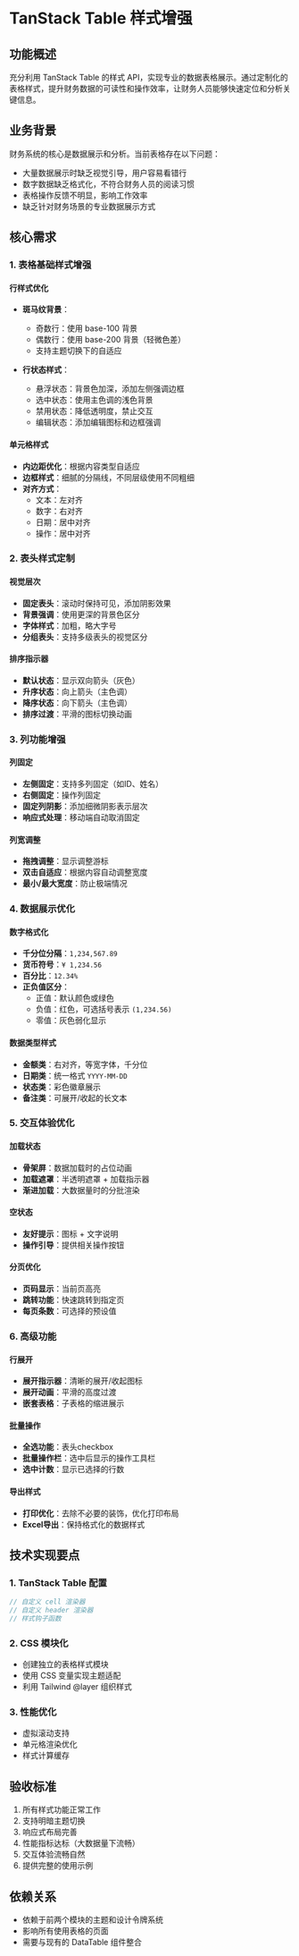 # TanStack Table 样式增强

## 功能概述
充分利用 TanStack Table 的样式 API，实现专业的数据表格展示。通过定制化的表格样式，提升财务数据的可读性和操作效率，让财务人员能够快速定位和分析关键信息。

## 业务背景
财务系统的核心是数据展示和分析。当前表格存在以下问题：
- 大量数据展示时缺乏视觉引导，用户容易看错行
- 数字数据缺乏格式化，不符合财务人员的阅读习惯
- 表格操作反馈不明显，影响工作效率
- 缺乏针对财务场景的专业数据展示方式

## 核心需求

### 1. 表格基础样式增强

#### 行样式优化
- **斑马纹背景**：
  - 奇数行：使用 base-100 背景
  - 偶数行：使用 base-200 背景（轻微色差）
  - 支持主题切换下的自适应
  
- **行状态样式**：
  - 悬浮状态：背景色加深，添加左侧强调边框
  - 选中状态：使用主色调的浅色背景
  - 禁用状态：降低透明度，禁止交互
  - 编辑状态：添加编辑图标和边框强调

#### 单元格样式
- **内边距优化**：根据内容类型自适应
- **边框样式**：细腻的分隔线，不同层级使用不同粗细
- **对齐方式**：
  - 文本：左对齐
  - 数字：右对齐
  - 日期：居中对齐
  - 操作：居中对齐

### 2. 表头样式定制

#### 视觉层次
- **固定表头**：滚动时保持可见，添加阴影效果
- **背景强调**：使用更深的背景色区分
- **字体样式**：加粗，略大字号
- **分组表头**：支持多级表头的视觉区分

#### 排序指示器
- **默认状态**：显示双向箭头（灰色）
- **升序状态**：向上箭头（主色调）
- **降序状态**：向下箭头（主色调）
- **排序过渡**：平滑的图标切换动画

### 3. 列功能增强

#### 列固定
- **左侧固定**：支持多列固定（如ID、姓名）
- **右侧固定**：操作列固定
- **固定列阴影**：添加细微阴影表示层次
- **响应式处理**：移动端自动取消固定

#### 列宽调整
- **拖拽调整**：显示调整游标
- **双击自适应**：根据内容自动调整宽度
- **最小/最大宽度**：防止极端情况

### 4. 数据展示优化

#### 数字格式化
- **千分位分隔**：`1,234,567.89`
- **货币符号**：`¥ 1,234.56`
- **百分比**：`12.34%`
- **正负值区分**：
  - 正值：默认颜色或绿色
  - 负值：红色，可选括号表示 `(1,234.56)`
  - 零值：灰色弱化显示

#### 数据类型样式
- **金额类**：右对齐，等宽字体，千分位
- **日期类**：统一格式 `YYYY-MM-DD`
- **状态类**：彩色徽章展示
- **备注类**：可展开/收起的长文本

### 5. 交互体验优化

#### 加载状态
- **骨架屏**：数据加载时的占位动画
- **加载遮罩**：半透明遮罩 + 加载指示器
- **渐进加载**：大数据量时的分批渲染

#### 空状态
- **友好提示**：图标 + 文字说明
- **操作引导**：提供相关操作按钮

#### 分页优化
- **页码显示**：当前页高亮
- **跳转功能**：快速跳转到指定页
- **每页条数**：可选择的预设值

### 6. 高级功能

#### 行展开
- **展开指示器**：清晰的展开/收起图标
- **展开动画**：平滑的高度过渡
- **嵌套表格**：子表格的缩进展示

#### 批量操作
- **全选功能**：表头checkbox
- **批量操作栏**：选中后显示的操作工具栏
- **选中计数**：显示已选择的行数

#### 导出样式
- **打印优化**：去除不必要的装饰，优化打印布局
- **Excel导出**：保持格式化的数据样式

## 技术实现要点

### 1. TanStack Table 配置
```typescript
// 自定义 cell 渲染器
// 自定义 header 渲染器
// 样式钩子函数
```

### 2. CSS 模块化
- 创建独立的表格样式模块
- 使用 CSS 变量实现主题适配
- 利用 Tailwind @layer 组织样式

### 3. 性能优化
- 虚拟滚动支持
- 单元格渲染优化
- 样式计算缓存

## 验收标准
1. 所有样式功能正常工作
2. 支持明暗主题切换
3. 响应式布局完善
4. 性能指标达标（大数据量下流畅）
5. 交互体验流畅自然
6. 提供完整的使用示例

## 依赖关系
- 依赖于前两个模块的主题和设计令牌系统
- 影响所有使用表格的页面
- 需要与现有的 DataTable 组件整合